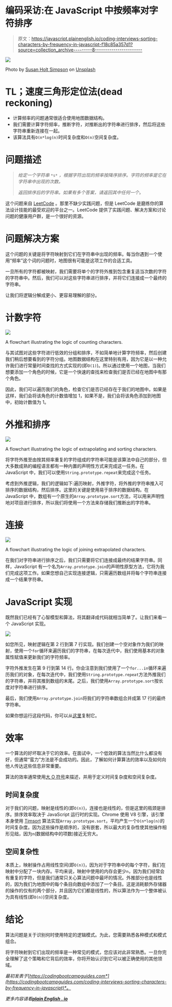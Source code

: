 # 编码采访:在 JavaScript 中按频率对字符排序

> 原文：<https://javascript.plainenglish.io/coding-interviews-sorting-characters-by-frequency-in-javascript-f18c85a357d1?source=collection_archive---------8----------------------->

![](img/b0483b3414dcf84f27cabfd19e315588.png)

Photo by [Susan Holt Simpson](https://unsplash.com/@shs521?utm_source=medium&utm_medium=referral) on [Unsplash](https://unsplash.com?utm_source=medium&utm_medium=referral)

# TL；速度三角形定位法(dead reckoning)

*   计算频率的问题通常很适合使用地图数据结构。
*   我们需要计算字符频率，推断字符，对推断出的字符串进行排序，然后将这些字符串重新连接在一起。
*   该算法具有`O(n*log(n)`时间复杂度和`O(n)`空间复杂度。

# 问题描述

> *给定一个字符串* `*s*` *，根据字符出现的频率按降序排序。字符的频率是它在字符串中出现的次数。*
> 
> *返回排序后的字符串。如果有多个答案，请返回其中任何一个。*

这个问题来自 [LeetCode](https://leetcode.com/problems/sort-characters-by-frequency/) 。那里不缺少实践问题，但是 LeetCode 是磨练你的算法设计技能的最受欢迎的平台之一。LeetCode 提供了实践问题、解决方案和讨论问题的健康用户群，是一个很好的资源。

# 问题解决方案

这个问题的关键是将字符映射到它们在字符串中出现的频率。每当你遇到一个使用“频率”这个词的问题时，地图很有可能是这项工作的合适工具。

一旦所有的字符都被映射，我们需要将单个的字符外推到包含重复适当次数的字符的字符串中。然后，我们可以对这些字符串进行排序，并将它们连接成一个最终的字符串。

让我们将逻辑分解成更小、更容易理解的部分。

# 计数字符

![](img/496b5d18ae36d8022b0b73327bb07baa.png)

A flowchart illustrating the logic of counting characters.

与其试图对这些字符进行低效的分组和排序，不如简单地计算字符频率，然后创建我们稍后想要看到的字符分组。地图数据结构在这里特别有用，因为它是以一种允许我们进行常量时间查找的方式实现的(即`O(1)`)。所以通过使用一个地图，当我们想要添加一个角色的时候，它是一个快速的查找来检查我们是否已经在地图中有那个角色。

因此，我们可以遍历我们的角色，检查它们是否已经存在于我们的地图中。如果是这样，我们会将该角色的计数值增加 1，如果不是，我们会将该角色添加到地图中，初始计数值为 1。

# 外推和排序

![](img/27722d9d72d9e7a5d27652f129d86dcd.png)

A flowchart illustrating the logic of extrapolating and sorting characters.

将字符外推至由按其频率重复的字符组成的字符串可能是该算法中自己的部分，但大多数成熟的编程语言都有一种内置的声明性方式来完成这一任务。在 JavaScript 中，我们可以使用`String.prototype.repeat`来完成这个任务。

考虑到外推逻辑，我们的逻辑如下:遍历映射，外推字符，将外推的字符串推入可排序的数据结构，然后排序。这里的关键是使用易于排序的数据结构。在 JavaScript 中，数组有一个原生的`Array.prototype.sort`方法，可以用来声明性地对项目进行排序，所以我们将使用一个方法来存储我们推断出的字符串。

# 连接

![](img/0e9e61840b0272719393ad68079f4994.png)

A flowchart illustrating the logic of joining extrapolated characters.

在我们对字符串进行排序之后，我们只需要将它们连接成最终的结果字符串。同样，JavaScript 有一个名为`Array.prototype.join`的声明性原型方法，它将为我们完成这项工作。如果您想自己实现连接逻辑，只需遍历数组并将每个字符串连接成一个结果字符串。

# JavaScript 实现

既然我们已经有了心智模型和算法，将其翻译成代码就相当简单了。让我们来看一个 JavaScript 实现。

![](img/416c142898c855c84c83d4ee48a035d6.png)

如您所见，映射逻辑在第 2 行到第 7 行实现。我们创建一个空对象作为我们的映射，使用一个`for`循环来遍历我们的字符串，在每次迭代中，我们使用基本的对象属性赋值来更新我们的字符频率。

字符外推发生在第 9 行到第 14 行。你会注意到我们使用了一个`for...in`循环来遍历我们的对象，在每次迭代中，我们使用`String.prototype.repeat`方法外推我们的字符串，并将其推到数组的末尾。之后，我们使用`Array.prototype.sort`按长度对字符串进行排序。

最后，我们使用`Array.prototype.join`将我们的字符串数组合并成第 17 行的最终字符串。

如果你想运行这段代码，你可以从[这里](https://gist.github.com/mjstromberg/8f4edd906abfb737b30d62cebceaba63)复制它。

# 效率

一个算法的好坏取决于它的效率。在面试中，一个低效的算法当然比什么都没有好，但通常“蛮力”方法是不会成功的。因此，了解如何计算算法的效率以及如何向他人传达这些信息非常重要。

算法的效率通常使用[大 O 符号](https://en.wikipedia.org/wiki/Big_O_notation)来描述，并用于定义时间复杂度和空间复杂度。

## 时间复杂度

对于我们的问题，映射是线性的(即`O(n)`)，连接也是线性的，但是这里的瓶颈是排序。排序效率取决于 JavaScript 运行时的实现。Chrome 使用 V8 引擎，该引擎本身使用 [Timsort](https://v8.dev/blog/array-sort) 算法实现`Array.prototype.sort`，平均产生一个`O(n*log(n)`的时间复杂度。因为这些操作是顺序的，没有嵌套，所以最大的复杂性使其他操作相形见绌，因为`n`(数据结构中的项数)接近无穷大。

## 空间复杂性

本质上，映射操作占用线性空间(即`O(n)`)，因为对于字符串中的每个字符，我们在映射中分配了一块内存。平均来说，映射中使用的内存会更少`n`，因为我们经常会有重复的字符，但是我们通常只关心算法问题中最坏的情况。外推部分也是线性的，因为我们为地图中的每个条目向数组中添加了一个条目。这是消耗额外存储器的操作的仅有的两个部分，并且因为它们都是线性的，所以算法作为一个整体被认为具有线性(即`O(n)`)空间复杂度。

# 结论

算法问题是关于识别何时使用特定的逻辑模式。为此，您需要熟悉各种模式和模式组合。

将字符映射到它们出现的频率是一种常见的模式，您应该对此非常熟悉。一旦你完全理解了这个策略和它背后的效率，你将开始认识到它可以被正确使用的其他领域。

*最初发表于*[*https://codingbootcampguides.com*](https://codingbootcampguides.com/coding-interviews-sorting-characters-by-frequency-in-javascript)*。*

*更多内容请看*[***plain English . io***](http://plainenglish.io/)